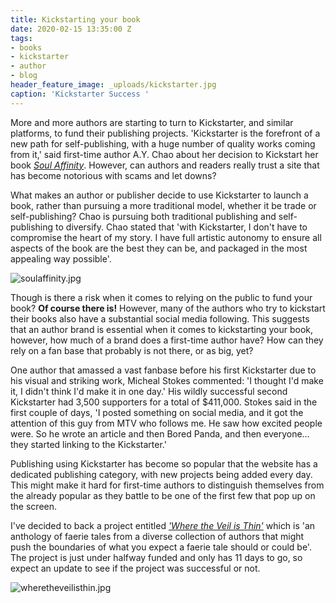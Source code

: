 ```yaml
---
title: Kickstarting your book
date: 2020-02-15 13:35:00 Z
tags:
- books
- kickstarter
- author
- blog
header_feature_image: _uploads/kickstarter.jpg
caption: 'Kickstarter Success '
---
```


More and more authors are starting to turn to Kickstarter, and similar platforms, to fund their publishing projects. 'Kickstarter is the forefront of a new path for self-publishing, with a huge number of quality works coming from it,' said first-time author A.Y. Chao about her decision to Kickstart her book [*Soul Affinity*](https://www.kickstarter.com/projects/aychao/soul-affinity/description). However, can authors and readers really trust a site that has become notorious with scams and let downs?

What makes an author or publisher decide to use Kickstarter to launch a book, rather than pursuing a more traditional model, whether it be trade or self-publishing? Chao is pursuing both traditional publishing and self-publishing to diversify. Chao stated that 'with Kickstarter, I don't have to compromise the heart of my story. I have full artistic autonomy to ensure all aspects of the book are the best they can be, and packaged in the most appealing way possible'.

![soulaffinity.jpg](/uploads/soulaffinity.jpg)

Though is there a risk when it comes to relying on the public to fund your book? **Of course there is!** However, many of the authors who try to kickstart their books also have a substantial social media following. This suggests that an author brand is essential when it comes to kickstarting your book, however, how much of a brand does a first-time author have? How can they rely on a fan base that probably is not there, or as big, yet?

One author that amassed a vast fanbase before his first Kickstarter due to his visual and striking work, Micheal Stokes commented: 'I thought I'd make it, I didn't think I'd make it in one day.' His wildly successful second Kickstarter had 3,500 supporters for a total of $411,000. Stokes said in the first couple of days, 'I posted something on social media, and it got the attention of this guy from MTV who follows me. He saw how excited people were. So he wrote an article and then Bored Panda, and then everyone…they started linking to the Kickstarter.'

Publishing using Kickstarter has become so popular that the website has a dedicated publishing category, with new projects being added every day. This might make it hard for first-time authors to distinguish themselves from the already popular as they battle to be one of the first few that pop up on the screen.

I've decided to back a project entitled [*'Where the Veil is Thin'*](https://www.kickstarter.com/projects/1982216861/where-the-veil-is-thin-anthology/description) which is 'an anthology of faerie tales from a diverse collection of authors that might push the boundaries of what you expect a faerie tale should or could be'. The project is just under halfway funded and only has 11 days to go, so expect an update to see if the project was successful or not.

![wheretheveilisthin.jpg](/uploads/wheretheveilisthin.jpg)
